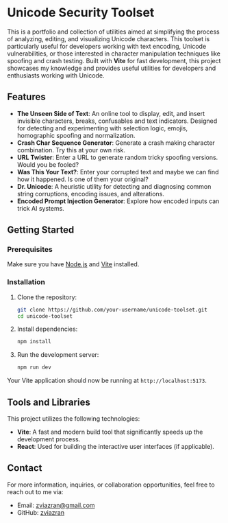 
# Unicode Security Toolset

This is a portfolio and collection of utilities aimed at simplifying the process of analyzing, editing, and visualizing Unicode characters. This toolset is particularly useful for developers working with text encoding, Unicode vulnerabilities, or those interested in character manipulation techniques like spoofing and crash testing.
Built with **Vite** for fast development, this project showcases my knowledge and provides useful utilities for developers and enthusiasts working with Unicode.

## Features

- **The Unseen Side of Text**: An online tool to display, edit, and insert invisible characters, breaks, confusables and text indicators. Designed for detecting and experimenting with selection logic, emojis, homographic spoofing and normalization.
- **Crash Char Sequence Generator**: Generate a crash making character combination. Try this at your own risk.
- **URL Twister**: Enter a URL to generate random tricky spoofing versions. Would you be fooled?
- **Was This Your Text?**: Enter your corrupted text and maybe we can find how it happened. Is one of them your original?
- **Dr. Unicode**: A heuristic utility for detecting and diagnosing common string corruptions, encoding issues, and alterations.
- **Encoded Prompt Injection Generator**: Explore how encoded inputs can trick AI systems.

## Getting Started

### Prerequisites

Make sure you have [Node.js](https://nodejs.org/) and [Vite](https://vitejs.dev/) installed.

### Installation

1. Clone the repository:

   ```bash
   git clone https://github.com/your-username/unicode-toolset.git
   cd unicode-toolset
   ```

2. Install dependencies:

   ```bash
   npm install
   ```

3. Run the development server:

   ```bash
   npm run dev
   ```

Your Vite application should now be running at `http://localhost:5173`.

## Tools and Libraries

This project utilizes the following technologies:
- **Vite**: A fast and modern build tool that significantly speeds up the development process.
- **React**: Used for building the interactive user interfaces (if applicable).

## Contact

For more information, inquiries, or collaboration opportunities, feel free to reach out to me via:
- Email: zviazran@gmail.com
- GitHub: [zviazran](https://github.com/zviazran)
